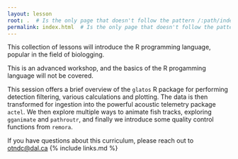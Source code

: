 ```yaml
---
layout: lesson
root: .  # Is the only page that doesn't follow the pattern /:path/index.html
permalink: index.html  # Is the only page that doesn't follow the pattern /:path/index.html
---
```


This collection of lessons will introduce the R programming language, popular in the field of biologging.

This is an advanced workshop, and the basics of the R progamming language will not be covered.

This session offers a brief overview of the `glatos` R package for performing detection filtering, various calculations and plotting. The data is then transformed for ingestion into the powerful acoustic telemetry package `actel`. We then explore multiple ways to animate fish tracks, exploring `gganimate` and `pathroutr`, and finally we introduce some quality control functions from `remora`. 

If you have questions about this curriculum, please reach out to otndc@dal.ca
{% include links.md %}
